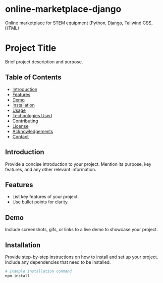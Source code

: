 # online-marketplace-django
Online marketplace for STEM equipment (Python, Django, Tailwind CSS, HTML)


# Project Title

Brief project description and purpose.

## Table of Contents

- [Introduction](#introduction)
- [Features](#features)
- [Demo](#demo)
- [Installation](#installation)
- [Usage](#usage)
- [Technologies Used](#technologies-used)
- [Contributing](#contributing)
- [License](#license)
- [Acknowledgements](#acknowledgements)
- [Contact](#contact)

## Introduction

Provide a concise introduction to your project. Mention its purpose, key features, and any other relevant information.

## Features

- List key features of your project.
- Use bullet points for clarity.

## Demo

Include screenshots, gifs, or links to a live demo to showcase your project.

## Installation

Provide step-by-step instructions on how to install and set up your project. Include any dependencies that need to be installed.

```bash
# Example installation command
npm install
